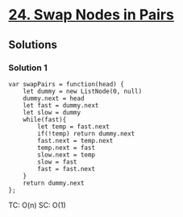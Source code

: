 # [24. Swap Nodes in Pairs](https://leetcode.com/problems/swap-nodes-in-pairs/)

## Solutions

### Solution 1

```
var swapPairs = function(head) {
    let dummy = new ListNode(0, null)
    dummy.next = head
    let fast = dummy.next
    let slow = dummy
    while(fast){
        let temp = fast.next
        if(!temp) return dummy.next
        fast.next = temp.next
        temp.next = fast
        slow.next = temp
        slow = fast
        fast = fast.next
    }
    return dummy.next
};
```

TC: O(n)
SC: O(1)